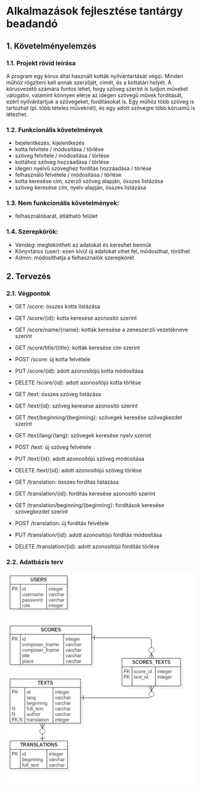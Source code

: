 # Alkalmazások fejlesztése tantárgy beadandó

## 1. Követelményelemzés

### 1.1. Projekt rövid leírása

A program egy kórus által használt kották nyilvántartását végzi. Minden műhöz rögzíteni kell annak szerzőjét, címét, és a kottatári helyét. A kórusvezető számára fontos lehet, hogy szöveg szerint is tudjon műveket válogatni, valamint könnyen elérje az idegen szövegű művek fordítását, ezért nyilvántartjuk a szövegeket, fordításokat is. Egy műhöz több szöveg is tartozhat (pl. több tételes műveknél), és egy adott szövegre több kórusmű is létezhet.

### 1.2. Funkcionális követelmények
- bejelentkezés, kijelentkezés
- kotta felvitele / módosítása / törlése
- szöveg felvitele / módosítása / törlése
- kottához szöveg hozzáadása / törlése
- idegen nyelvű szöveghez fordítás hozzáadása / törlése
- felhasználó felvétele / módosítása / törlése
- kotta keresése cím, szerző szöveg alapján, összes listázása
- szöveg keresése cím, nyelv alapján, összes listázása

### 1.3. Nem funkcionális követelmények:
- felhasználóbarát, átlátható felület

### 1.4. Szerepkörök:
- Vendég: megtekintheti az adatokat és kereshet bennük
- Könyvtáros (user): ezen kívül új adatokat  vihet fel, módosíthat, törölhet
- Admin: módosíthatja a felhasználók szerepkörét

## 2. Tervezés

### 2.1. Végpontok

- GET /score: összes kotta listázása
- GET /score/{id}: kotta keresése azonosító szerint
- GET /score/name/{name}: kották keresése a zeneszerző vezetékneve szerint
- GET /score/title/{title}: kották keresése cím szerint
- POST /score: új kotta felvétele
- PUT /score/{id}: adott azonosítójú kotta módosítása
- DELETE /score/{id}: adott azonosítójú kotta törlése

- GET /text: összes szöveg listázása
- GET /text/{id}: szöveg keresése azonosító szerint
- GET /text/beginning/{beginning}: szövegek keresése szövegkezdet szerint
- GET /text/lang/{lang}: szövegek keresése nyelv szerint
- POST /text: új szöveg felvétele
- PUT /text/{id}: adott azonosítójú szöveg módosítása
- DELETE /text/{id}: adott azonosítójú szöveg törlése

- GET /translation: összes fordítás listázása
- GET /translation/{id}: fordítás keresése azonosító szerint
- GET /translation/beginning/{beginning}: fordítások keresése szövegkezdet szerint
- POST /translation: új fordítás felvétele
- PUT /translation/{id}: adott azonosítójú fordítás módosítása
- DELETE /translation/{id}: adott azonosítójú fordítás törlése

### 2.2. Adatbázis terv

![ER diagram](/images/database.png)

